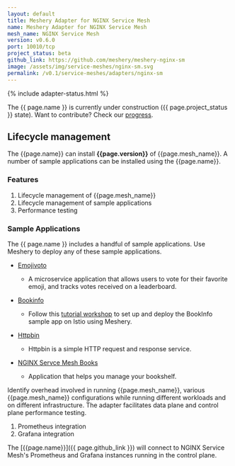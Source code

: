 ```yaml
---
layout: default
title: Meshery Adapter for NGINX Service Mesh
name: Meshery Adapter for NGINX Service Mesh
mesh_name: NGINX Service Mesh
version: v0.6.0
port: 10010/tcp
project_status: beta
github_link: https://github.com/meshery/meshery-nginx-sm
image: /assets/img/service-meshes/nginx-sm.svg
permalink: /v0.1/service-meshes/adapters/nginx-sm
---
```

{% include adapter-status.html %}

The {{ page.name }} is currently under construction ({{ page.project_status }} state). Want to contribute? Check our [progress]({{page.github_link}}).
## Lifecycle management

The {{page.name}} can install **{{page.version}}** of {{page.mesh_name}}. A number of sample applications can be installed using the {{page.name}}.

### Features
1. Lifecycle management of {{page.mesh_name}}
1. Lifecycle management of sample applications
1. Performance testing

### Sample Applications

The {{ page.name }} includes a handful of sample applications. Use Meshery to deploy any of these sample applications.

- [Emojivoto]({{site.baseurl}}/guides/sample-apps#emojivoto)
    - A microservice application that allows users to vote for their favorite emoji, and tracks votes received on a leaderboard.

- [Bookinfo]({{site.baseurl}}/guides/sample-apps#bookinfo)
    - Follow this [tutorial workshop](https://github.com/layer5io/istio-service-mesh-workshop/blob/master/lab-2/README.md) to set up and deploy the BookInfo sample app on Istio using Meshery. 

- [Httpbin]({{site.baseurl}}/guides/sample-apps#httpbin)
    - Httpbin is a simple HTTP request and response service.

- [NGINX Servce Mesh Books](https://github.com/BuoyantIO/booksapp)
    - Application that helps you manage your bookshelf.

Identify overhead involved in running {{page.mesh_name}}, various {{page.mesh_name}} configurations while running different workloads and on different infrastructure. The adapter facilitates data plane and control plane performance testing.

1. Prometheus integration
1. Grafana integration

The [{{page.name}}]({{ page.github_link }}) will connect to NGINX Service Mesh's Prometheus and Grafana instances running in the control plane.
